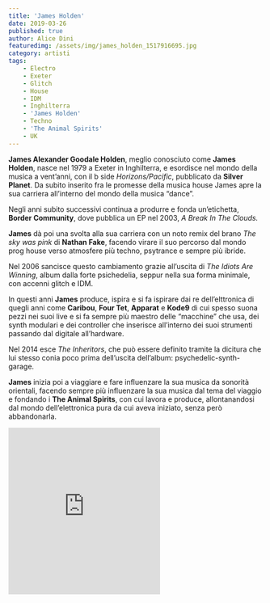 ```yaml
---
title: 'James Holden'
date: 2019-03-26
published: true
author: Alice Dini
featuredimg: /assets/img/james_holden_1517916695.jpg
category: artisti
tags:
    - Electro
    - Exeter
    - Glitch
    - House
    - IDM
    - Inghilterra
    - 'James Holden'
    - Techno
    - 'The Animal Spirits'
    - UK
---
```

**James Alexander Goodale Holden**, meglio conosciuto come **James Holden**, nasce nel 1979 a Exeter in Inghilterra, e esordisce nel mondo della musica a vent’anni, con il b side *Horizons/Pacific*, pubblicato da **Silver Planet**. Da subito inserito fra le promesse della musica house James apre la sua carriera all’interno del mondo della musica “dance”.

Negli anni subito successivi continua a produrre e fonda un’etichetta, **Border Community**, dove pubblica un EP nel 2003, *A Break In The Clouds.*

**James** dà poi una svolta alla sua carriera con un noto remix del brano *The sky was pink* di **Nathan Fake**, facendo virare il suo percorso dal mondo prog house verso atmosfere più techno, psytrance e sempre più ibride.

Nel 2006 sancisce questo cambiamento grazie all’uscita di *The Idiots Are Winning*, album dalla forte psichedelia, seppur nella sua forma minimale, con accenni glitch e IDM.

In questi anni **James** produce, ispira e si fa ispirare dai re dell’elttronica di quegli anni come **Caribou**, **Four Tet**, **Apparat** e **Kode9** di cui spesso suona pezzi nei suoi live e si fa sempre più maestro delle “macchine” che usa, dei synth modulari e dei controller che inserisce all’interno dei suoi strumenti passando dal digitale all’hardware.

Nel 2014 esce *The Inheritors*, che può essere definito tramite la dicitura che lui stesso conia poco prima dell’uscita dell’album: psychedelic-synth-garage.

**James** inizia poi a viaggiare e fare influenzare la sua musica da sonorità orientali, facendo sempre più influenzare la sua musica dal tema del viaggio e fondando i **The Animal Spirits**, con cui lavora e produce, allontanandosi dal mondo dell’elettronica pura da cui aveva iniziato, senza però abbandonarla.

<iframe frameborder="0" height="330" src="http://open.spotify.com/embed/user/h88a2wskowssdjog4i9abfbix/playlist/1ota7Q0AWPCyHaFl41F3aZ" width="300"><span class="mce_SELRES_start" data-mce-type="bookmark" style="display: inline-block; width: 0px; overflow: hidden; line-height: 0;">﻿</span></iframe>
